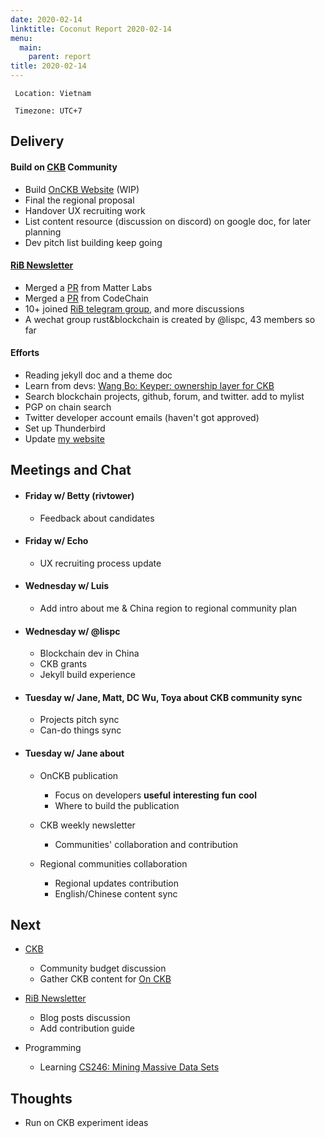 ```yaml
---
date: 2020-02-14
linktitle: Coconut Report 2020-02-14
menu:
  main:
    parent: report
title: 2020-02-14
---
```



` Location: Vietnam`

` Timezone: UTC+7`

## Delivery

#### Build on [CKB][ckb-github] Community

- Build [OnCKB Website][onckb-website] (WIP)
- Final the regional proposal
- Handover UX recruiting work
- List content resource (discussion on discord) on google doc, for later planning
- Dev pitch list building keep going


#### [RiB Newsletter][rib-github]

- Merged a [PR](https://github.com/rust-in-blockchain/awesome-blockchain-rust/pull/2) from Matter Labs
- Merged a [PR](https://github.com/rust-in-blockchain/Rust-in-Blockchain/pull/5) from CodeChain
- 10+ joined [RiB telegram group](https://t.me/rustinblockchain), and more discussions
- A wechat group rust&blockchain is created by @lispc, 43 members so far

#### Efforts

- Reading jekyll doc and a theme doc
- Learn from devs: [Wang Bo: Keyper: ownership layer for CKB](https://www.youtube.com/watch?v=LOg8PfPAlpQ)
- Search blockchain projects, github, forum, and twitter. add to mylist
- PGP on chain search
- Twitter developer account emails (haven't got approved)
- Set up Thunderbird
- Update [my website](https://aimeedeer.com/)


## Meetings and Chat

- #### Friday w/ Betty (rivtower)

    - Feedback about candidates

- #### Friday w/ Echo

    - UX recruiting process update

- #### Wednesday w/ Luis

    - Add intro about me & China region to regional community plan

- #### Wednesday w/ @lispc

    - Blockchain dev in China
    - CKB grants
    - Jekyll build experience

- #### Tuesday w/ Jane, Matt, DC Wu, Toya about CKB community sync

    - Projects pitch sync
    - Can-do things sync

- #### Tuesday w/ Jane about

    - OnCKB publication
        - Focus on developers **useful** **interesting** **fun** **cool**
        - Where to build the publication

    - CKB weekly newsletter
        - Communities' collaboration and contribution

    - Regional communities collaboration
        - Regional updates contribution
        - English/Chinese content sync  

## Next

  - [CKB][ckb-github]
      - Community budget discussion
      - Gather CKB content for [On CKB](https://www.onckb.com/about.html)

  - [RiB Newsletter][rib-github]
      - Blog posts discussion
      - Add contribution guide

  - Programming
      - Learning [CS246: Mining Massive Data Sets](https://web.stanford.edu/class/cs246/)

## Thoughts

- Run on CKB experiment ideas


[ckb-github]: https://github.com/nervosnetwork/ckb
[rib-github]: https://github.com/rust-in-blockchain/Rust-in-Blockchain
[onckb-website]: https://www.onckb.com/
